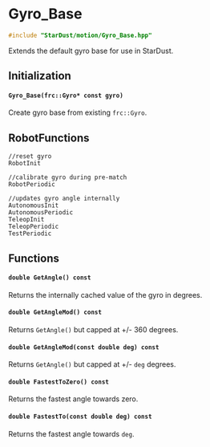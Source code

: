 # Gyro_Base

```cpp
#include "StarDust/motion/Gyro_Base.hpp"
```

Extends the default gyro base for use in StarDust.

## Initialization

#### `Gyro_Base(frc::Gyro* const gyro)`

Create gyro base from existing `frc::Gyro`.

## RobotFunctions

```
//reset gyro
RobotInit

//calibrate gyro during pre-match
RobotPeriodic

//updates gyro angle internally
AutonomousInit
AutonomousPeriodic
TeleopInit
TeleopPeriodic
TestPeriodic
```

## Functions

#### `double GetAngle() const`

Returns the internally cached value of the gyro in degrees.

#### `double GetAngleMod() const`

Returns `GetAngle()` but capped at +/- 360 degrees.

#### `double GetAngleMod(const double deg) const`

Returns `GetAngle()` but capped at +/- `deg` degrees.

#### `double FastestToZero() const`

Returns the fastest angle towards zero.

#### `double FastestTo(const double deg) const`

Returns the fastest angle towards `deg`.